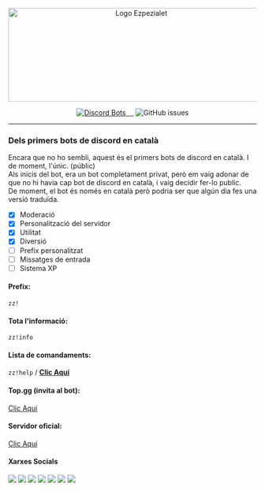 <p align="center">
	<img src="https://cdn.discordapp.com/attachments/716194103813210180/721050026427809863/ezpezialet-sense-fondo-llnegres_2.png" 	alt="Logo Ezpezialet"  width="524" height="190">
</p>


<p align="center">
  <a href="https://top.gg/bot/553883586210562060">
    <img src="https://top.gg/api/widget/status/553883586210562060.svg?noavatar=true" alt="Discord Bots">
    <img src="https://top.gg/api/widget/lib/553883586210562060.svg?noavatar=true" alt="">
    <img src="https://top.gg/api/widget/owner/553883586210562060.svg?noavatar=true" alt="">
    <img src="https://top.gg/api/widget/upvotes/553883586210562060.svg?noavatar=true" alt="">
  </a>
    <img src="https://img.shields.io/pypi/v/discord.py?label=discord.py" alt="">
		<img alt="GitHub issues" src="https://img.shields.io/github/issues-raw/MrOrange9-JCT/Ezpezialet?label=Errors%20Oberts">
</p>

--------

### Dels primers bots de discord en català
Encara que no ho sembli, aquest &eacute;s el primers bots de discord en catal&agrave;. I de moment, l'&uacute;nic. (públic)<br>Als inicis del bot, era un bot completament privat, per&ograve; em vaig adonar de que no hi havia cap bot de discord en catal&agrave;, i vaig decidir fer-lo public.<br />De moment, el bot &eacute;s només en catal&agrave; per&ograve; podria ser que alg&uacute;n dia fes una versi&oacute; tradu&iuml;da.

- [x] Moderació
- [x] Personalització del servidor
- [x] Utilitat
- [x] Diversió
- [ ] Prefix personalitzat
- [ ] Missatges de entrada
- [ ] Sistema XP

#### Prefix:
`zz!`

#### Tota l'informació:
`zz!info`

#### Lista de comandaments:
`zz!help` / [**Clic Aquí**](https://github.com/MrOrange9-JCT/Ezpezialet/wiki/Comandaments)

#### Top.gg (invita al bot):
[Clic Aquí](https://top.gg/bot/553883586210562060 "Fes clic aqui per anar a la pàgina de top.gg")

#### Servidor oficial:
[Clic Aquí](https://discord.gg/HgW2GaR)

#### Xarxes Socials
[![](https://img.shields.io/badge/-Twitch-blueviolet?logo=twitch&logoColor=ffffff)](https://www.twitch.tv/mrorange9jct) [![](https://img.shields.io/badge/-YouTube-ff0000?logo=youtube)](https://www.youtube.com/channel/UCPeW7VCCyDmXl2Gv-CCZJXw) ![](https://img.shields.io/badge/MrOrange9__JCT%237398-Discord-%237289DA?logo=discord&logoColor=ffffff) [![](https://img.shields.io/badge/-Instagram-E1306C?logo=instagram&logoColor=ffffff)](https://www.instagram.com/mrorange9_jct/) [![](https://img.shields.io/badge/-GitHub-lightgrey?logo=github)](https://github.com/MrOrange9-JCT) [![](https://img.shields.io/badge/-Steam-32668f?logo=steam)](https://steamcommunity.com/id/mrorange9jct/) [![](https://img.shields.io/badge/-Reddit-FF5700?logo=reddit&logoColor=ffffff)](https://www.reddit.com/user/MrOrange9_JCT)
